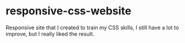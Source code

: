 # responsive-css-website
 Responsive site that I created to train my CSS skills, I still have a lot to improve, but I really liked the result.
